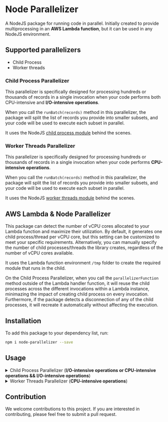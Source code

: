 # Node Parallelizer
A NodeJS package for running code in parallel. Initially created to provide multiprocessing in an **AWS Lambda function**, but it can be used in any NodeJS environment.

## Supported parallelizers
- Child Process
- Worker threads

### Child Process Parallelizer
This parallelizer is specifically designed for processing hundreds or thousands of records in a single invocation when your code performs both CPU-intensive and **I/O-intensive operations**.

When you call the `runBatch(records)` method in this parallelizer, the package will split the list of records you provide into smaller subsets, and your code will be used to execute each subset in parallel.

It uses the NodeJS [child process module](https://nodejs.org/api/child_process.html) behind the scenes.

### Worker Threads Parallelizer
This parallelizer is specifically designed for processing hundreds or thousands of records in a single invocation when your code performs **CPU-intensive operations**.

When you call the `runBatch(records)` method in this parallelizer, the package will split the list of records you provide into smaller subsets, and your code will be used to execute each subset in parallel.

It uses the NodeJS [worker threads module](https://nodejs.org/api/worker_threads.html) behind the scenes.

## AWS Lambda & Node Parallelizer
This package can detect the number of vCPU cores allocated to your Lambda function and maximize their utilization. By default, it generates one child process/thread per vCPU core, but this setting can be customized to meet your specific requirements. Alternatively, you can manually specify the number of child processes/threads the library creates, regardless of the number of vCPU cores available.

It uses the Lambda function environment `/tmp` folder to create the required module that runs in the child.

On the Child Process Parallelizer, when you call the `parallelizerFunction` method outside of the Lambda handler function, it will reuse the child processes across the different invocations within a Lambda instance, minimazing the impact of creating child process on every invocation. Furthermore, if the package detects a disconnection of any of the child processes, it will recreate it automatically without affecting the execution.

## Installation
To add this package to your dependency list, run:

```bash
npm i node-parallelizer --save
```
## Usage

<details>
  <summary>Child Process Parallelizer (<b>I/O-intensive operations or CPU-intensive operations && I/O-intensive operations</b>)</summary>

  #### Class instantiation
`ChildProcess({ tmpPath = '/tmp', maxParallelization = false, parallelizationPerCPU = 1, debug = false })`

**Parameters**
- `tmpPath` (String) (Default value: '/tmp'): The path where the module that runs in the child will be created.
- `maxParallelization` (Number|false) (Default value: false): The maximum number of child processes that will be created. If false, it is based on the CPU cores available.
- `parallelizationPerCPU` (Number) (Default value: 1): If the `maxParallelization` is set to `false`, this parameter defines the amount of processes per CPU.
- `debug` (Boolean) (Default value: false): Enables the internal logs for debuggin purposes.
#### Main methods
`parallelizerFunction({ filePath, processBatchFunctionName })`

**Parameters**
- `filePath` (String): The absolute path to the file that contains the function that will be executed in parallel.
- `processBatchFunctionName` (String): The name of the function that will be executed in parallel.

`runBatch(batch)`

**Parameters**
- `batch` (Array): The records you want to process in parallel.

**Returns** (Array): The child processes' responses.
#### Using child process parallizer in AWS Lambda.
In this example, the repository structure looks like this
```
src/
  handler.js
  parallel.js
serverless.yml
package.json
```

The below snippet represents your Lambda handler
```javascript
// handler.js

const { ChildProcess } = require("node-parallelizer");

// Creates a new child process instance.
const childProcess = new ChildProcess();
// Creates child processes based on your code.
childProcess.parallelizerFunction({ filePath: "/var/task/src/parallel.js", processBatchFunctionName: 'batchProcessor' });

module.exports.handler = async(event) => {
  // Run batch in parallel
  const responses = await childProcess.runBatch(event.Records);
  
  console.log(responses);
};

```
> Make sure to provide the filePath parameter as an absolute path. In this example, we've included '/var/task/' prefix in the path because Lambda deploys your code within that folder.

The below snippet represents the code you want to run in parallel
```javascript
// parallel.js

const batchProcessor = ({ batch }) => {
  
  //
  // HERE YOUR CODE
  //

  return { success: true, count: batch.length }
}


module.exports = { batchProcessor }

```
> Verify that the input signature of your function (in this case, batchProcessor) includes batch as a parameter, as it contains the subset of records that a child process will handle.
  
</details>
<details>
  <summary>Worker Threads Parallelizer (<b>CPU-intensive operations</b>)</summary>

  #### Class instantiation
`WorkerThreads({ tmpPath = '/tmp', maxParallelization = false, parallelizationPerCPU = 1, debug = false })`

**Parameters**
- `tmpPath` (String) (Default value: '/tmp'): The path where the module that runs in the thread will be created.
- `maxParallelization` (Number|false) (Default value: false): The maximum number of threads that will be created. If false, it is based on the CPU cores available.
- `parallelizationPerCPU` (Number) (Default value: 1): If the `maxParallelization` is set to `false`, this parameter defines the amount of threads per CPU.
- `debug` (Boolean) (Default value: false): Enables the internal logs for debuggin purposes.
#### Main methods
`parallelizerFunction({ filePath, processBatchFunctionName })`

**Parameters**
- `filePath` (String): The absolute path to the file that contains the function that will be executed in parallel.
- `processBatchFunctionName` (String): The name of the function that will be executed in parallel.

`runBatch(batch)`

**Parameters**
- `batch` (Array): The records you want to process in parallel.

**Returns** (Array): The thread's responses.
#### Using worker threads parallizer in AWS Lambda.
In this example, the repository structure looks like this
```
src/
  handler.js
  parallel.js
serverless.yml
package.json
```

The below snippet represents your Lambda handler
```javascript
// handler.js

const { WorkerThreads } = require("node-parallelizer");

// Creates a new child process instance.
const threads = new WorkerThreads();
// Creates child processes based on your code.
threads.parallelizerFunction({ filePath: "/var/task/src/parallel.js", processBatchFunctionName: 'batchProcessor' });

module.exports.handler = async(event) => {
  // Run batch in parallel
  const responses = await threads.runBatch(event.Records);
  
  console.log(responses);
};

```
> Make sure to provide the filePath parameter as an absolute path. In this example, we've included '/var/task/' prefix in the path because Lambda deploys your code within that folder.

The below snippet represents the code you want to run in parallel
```javascript
// parallel.js

const batchProcessor = ({ batch }) => {
  
  //
  // HERE YOUR CODE
  //

  return { success: true, count: batch.length }
}


module.exports = { batchProcessor }

```
> Verify that the input signature of your function (in this case, batchProcessor) includes batch as a parameter, as it contains the subset of records that a child process will handle.
  
</details>

## Contribution
We welcome contributions to this project. If you are interested in contributing, please feel free to submit a pull request.
